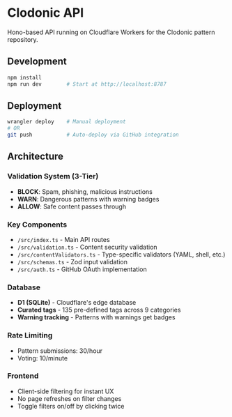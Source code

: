 # Clodonic API

Hono-based API running on Cloudflare Workers for the Clodonic pattern repository.

## Development

```bash
npm install
npm run dev        # Start at http://localhost:8787
```

## Deployment

```bash
wrangler deploy    # Manual deployment
# OR
git push           # Auto-deploy via GitHub integration
```

## Architecture

### Validation System (3-Tier)
- **BLOCK**: Spam, phishing, malicious instructions
- **WARN**: Dangerous patterns with warning badges
- **ALLOW**: Safe content passes through

### Key Components
- `/src/index.ts` - Main API routes
- `/src/validation.ts` - Content security validation
- `/src/contentValidators.ts` - Type-specific validators (YAML, shell, etc.)
- `/src/schemas.ts` - Zod input validation
- `/src/auth.ts` - GitHub OAuth implementation

### Database
- **D1 (SQLite)** - Cloudflare's edge database
- **Curated tags** - 135 pre-defined tags across 9 categories
- **Warning tracking** - Patterns with warnings get badges

### Rate Limiting
- Pattern submissions: 30/hour
- Voting: 10/minute

### Frontend
- Client-side filtering for instant UX
- No page refreshes on filter changes
- Toggle filters on/off by clicking twice